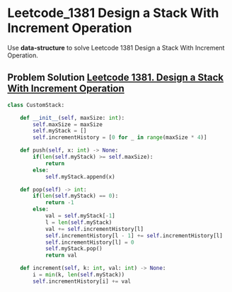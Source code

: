 # Leetcode_1381 Design a Stack With Increment Operation


Use **data-structure** to solve Leetcode 1381 Design a Stack With Increment Operation.
<!--more-->


## Problem Solution [Leetcode 1381. Design a Stack With Increment Operation](https://leetcode.com/problems/design-a-stack-with-increment-operation/)


```python
class CustomStack:

    def __init__(self, maxSize: int):
        self.maxSize = maxSize
        self.myStack = []
        self.incrementHistory = [0 for _ in range(maxSize * 4)]    

    def push(self, x: int) -> None:
        if(len(self.myStack) >= self.maxSize):
            return
        else:
            self.myStack.append(x)

    def pop(self) -> int:
        if(len(self.myStack) == 0):
            return -1
        else:
            val = self.myStack[-1]
            l = len(self.myStack)
            val += self.incrementHistory[l]
            self.incrementHistory[l - 1] += self.incrementHistory[l]
            self.incrementHistory[l] = 0
            self.myStack.pop()
            return val

    def increment(self, k: int, val: int) -> None:
        i = min(k, len(self.myStack))
        self.incrementHistory[i] += val
        
```
